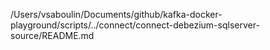 /Users/vsaboulin/Documents/github/kafka-docker-playground/scripts/../connect/connect-debezium-sqlserver-source/README.md
